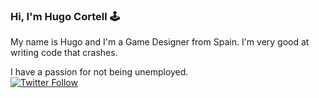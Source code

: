 ### Hi, I'm Hugo Cortell 🕹
My name is Hugo and I'm a Game Designer from Spain. I'm very good at writing code that crashes.
    
I have a passion for not being unemployed.    
[![Twitter Follow](https://img.shields.io/twitter/follow/CortellHugo?style=social)](https://twitter.com/CortellHugo)
